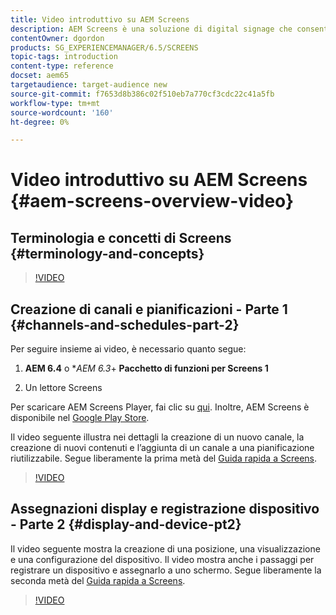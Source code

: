 ```yaml
---
title: Video introduttivo su AEM Screens
description: AEM Screens è una soluzione di digital signage che consente ai professionisti del marketing di pubblicare esperienze digitali dinamiche e interattive su diversi tipi di schermi.
contentOwner: dgordon
products: SG_EXPERIENCEMANAGER/6.5/SCREENS
topic-tags: introduction
content-type: reference
docset: aem65
targetaudience: target-audience new
source-git-commit: f7653d8b386c02f510eb7a770cf3cdc22c41a5fb
workflow-type: tm+mt
source-wordcount: '160'
ht-degree: 0%

---
```



# Video introduttivo su AEM Screens {#aem-screens-overview-video}

## Terminologia e concetti di Screens {#terminology-and-concepts}

>[!VIDEO](https://video.tv.adobe.com/v/21353?quality=9)


## Creazione di canali e pianificazioni - Parte 1 {#channels-and-schedules-part-2}

Per seguire insieme ai video, è necessario quanto segue:

1. **AEM 6.4** o **AEM 6.3*+ **Pacchetto di funzioni per Screens 1**

1. Un lettore Screens

Per scaricare AEM Screens Player, fai clic su [qui](https://download.macromedia.com/screens/). Inoltre, AEM Screens è disponibile nel [Google Play Store](https://play.google.com/store/apps/details?id=com.adobe.aem.screens.player&amp;hl=en). <!-- LINK IS 404 WITH NO SUITABLE REPLACEMENT See [Installing and Configuring Screens](https://helpx.adobe.com/experience-manager/6-4/help/sites-deploying/configuring-screens-introduction.html) for more details. -->

Il video seguente illustra nei dettagli la creazione di un nuovo canale, la creazione di nuovi contenuti e l’aggiunta di un canale a una pianificazione riutilizzabile. Segue liberamente la prima metà del [Guida rapida a Screens](kickstart-for-aem-screens.md).

>[!VIDEO](https://video.tv.adobe.com/v/21387?quality=9)

## Assegnazioni display e registrazione dispositivo - Parte 2 {#display-and-device-pt2}

Il video seguente mostra la creazione di una posizione, una visualizzazione e una configurazione del dispositivo. Il video mostra anche i passaggi per registrare un dispositivo e assegnarlo a uno schermo. Segue liberamente la seconda metà del [Guida rapida a Screens](kickstart-for-aem-screens.md).

>[!VIDEO](https://video.tv.adobe.com/v/21411?quality=9)

